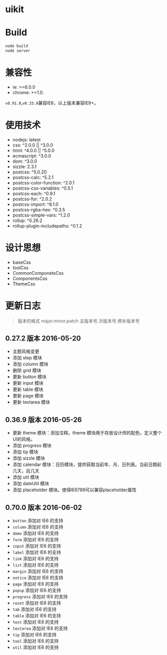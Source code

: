 # uikit

# Build

```sh
node build
node server
```
# 兼容性

* ie: >=6.0.0
* chrome: >=1.0.

`v0.91.0`,`v0.33.9`兼容IE6，以上版本兼容IE9+。

# 使用技术

* nodejs: latest
* css: ^2.0.0 || ^3.0.0
* html: ^4.0.0 || ^5.0.0
* ecmascript: ^3.0.0
* dom: ^3.0.0
* sizzle: 2.3.1
* postcss: ^5.0.20
* postcss-calc: ^5.2.1
* postcss-color-function: ^2.0.1
* postcss-css-variables: ^0.5.1
* postcss-each: ^0.9.1
* postcss-for: ^2.0.2
* postcss-import: ^8.1.0
* postcss-rgba-hex: ^0.3.5
* postcss-simple-vars: ^1.2.0
* rollup: ^0.26.2
* rollup-plugin-includepaths: ^0.1.2

# 设计思想

* baseCss
* toolCss
* CommonComponetsCss
* ComponentsCss
* ThemeCss


# 更新日志

> 版本的格式
> major.minor.patch
> 主版本号.次版本号.修补版本号

## 0.27.2 版本 2016-05-20

* 主题风格变更
* 添加 step 模块
* 添加 column 模块
* 删除 grid 模块
* 更新 button 模块
* 更新 input 模块
* 更新 table 模块
* 更新 page 模块
* 更新 textarea 模块

## 0.36.9 版本 2016-05-26

* 更新 theme 模块：添加注释。theme 模块用于存放设计师的配色，定义整个UI的风格。
* 添加 progress 模块
* 添加 tip 模块
* 添加 sizzle 模块
* 添加 calendar 模块：日历模块，提供获取当前年、月、日列表。当前日期前几天，后几天
* 添加 util 模块
* 添加 dateUtil 模块
* 添加 placeholder 模块。使得IE6789可以兼容placeholder属性

## 0.70.0 版本 2016-06-02

* `button` 添加对 IE6 的支持
* `column` 添加对 IE6 的支持
* `demo` 添加对 IE6 的支持
* `form` 添加对 IE6 的支持
* `input` 添加对 IE6 的支持
* `label` 添加对 IE6 的支持
* `link` 添加对 IE6 的支持
* `list` 添加对 IE6 的支持
* `margin` 添加对 IE6 的支持
* `notice` 添加对 IE6 的支持
* `page` 添加对 IE6 的支持
* `popup` 添加对 IE6 的支持
* `progress` 添加对 IE6 的支持
* `reset` 添加对 IE6 的支持
* `tab` 添加对 IE6 的支持
* `table` 添加对 IE6 的支持
* `text` 添加对 IE6 的支持
* `textarea` 添加对 IE6 的支持
* `tip` 添加对 IE6 的支持
* `tool` 添加对 IE6 的支持
* `util` 添加对 IE6 的支持
